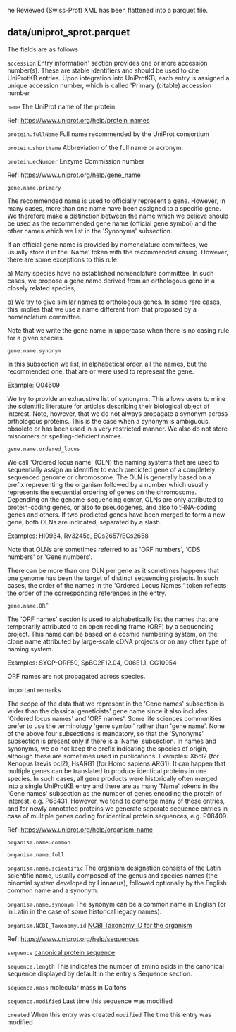 he Reviewed (Swiss-Prot) XML has been flattened into a parquet file. 

## data/uniprot_sprot.parquet

The fields are as follows

`accession`
Entry information' section provides one or more accession number(s). 
These are stable identifiers and should be used to cite UniProtKB entries. 
Upon integration into UniProtKB, each entry is assigned a unique accession number, 
which is called 'Primary (citable) accession number

`name`
The UniProt name of the protein

Ref: https://www.uniprot.org/help/protein_names

`protein.fullName`
Full name recommended by the UniProt consortium

`protein.shortName`
Abbreviation of the full name or acronym.

`protein.ecNumber`
Enzyme Commission number

Ref: https://www.uniprot.org/help/gene_name

`gene.name.primary`

The recommended name is used to officially represent a gene. However, in many cases, more than one name have been assigned to a specific gene. We therefore make a distinction between the name which we believe should be used as the recommended gene name (official gene symbol) and the other names which we list in the 'Synonyms' subsection.

If an official gene name is provided by nomenclature committees, we usually store it in the 'Name' token with the recommended casing. However, there are some exceptions to this rule:

a) Many species have no established nomenclature committee. In such cases, we propose a gene name derived from an orthologous gene in a closely related species;

b) We try to give similar names to orthologous genes. In some rare cases, this implies that we use a name different from that proposed by a nomenclature committee.

Note that we write the gene name in uppercase when there is no casing rule for a given species.

`gene.name.synonym`

In this subsection we list, in alphabetical order, all the names, but the recommended one, that are or were used to represent the gene.

Example: Q04609

We try to provide an exhaustive list of synonyms. This allows users to mine the scientific literature for articles describing their biological object of interest. Note, however, that we do not always propagate a synonym across orthologous proteins. This is the case when a synonym is ambiguous, obsolete or has been used in a very restricted manner. We also do not store misnomers or spelling-deficient names.

`gene.name.ordered_locus`

We call 'Ordered locus name' (OLN) the naming systems that are used to sequentially assign an identifier to each predicted gene of a completely sequenced genome or chromosome. The OLN is generally based on a prefix representing the organism followed by a number which usually represents the sequential ordering of genes on the chromosome. Depending on the genome-sequencing center, OLNs are only attributed to protein-coding genes, or also to pseudogenes, and also to tRNA-coding genes and others. If two predicted genes have been merged to form a new gene, both OLNs are indicated, separated by a slash.

Examples: HI0934, Rv3245c, ECs2657/ECs2658

Note that OLNs are sometimes referred to as 'ORF numbers', 'CDS numbers' or 'Gene numbers'.

There can be more than one OLN per gene as it sometimes happens that one genome has been the target of distinct sequencing projects. In such cases, the order of the names in the 'Ordered Locus Names:' token reflects the order of the corresponding references in the entry.

`gene.name.ORF`

The 'ORF names' section is used to alphabetically list the names that are temporarily attributed to an open reading frame (ORF) by a sequencing project. This name can be based on a cosmid numbering system, on the clone name attributed by large-scale cDNA projects or on any other type of naming system.

Examples: SYGP-ORF50, SpBC2F12.04, C06E1.1, CG10954

ORF names are not propagated across species.

Important remarks

The scope of the data that we represent in the 'Gene names' subsection is wider than the classical geneticists' gene name since it also includes 'Ordered locus names' and 'ORF names'.
Some life sciences communities prefer to use the terminology 'gene symbol' rather than 'gene name'.
None of the above four subsections is mandatory, so that the 'Synonyms' subsection is present only if there is a 'Name' subsection.
In names and synonyms, we do not keep the prefix indicating the species of origin, although these are sometimes used in publications.
Examples: Xbcl2 (for Xenopus laevis bcl2), HsARG1 (for Homo sapiens ARG1).
It can happen that multiple genes can be translated to produce identical proteins in one species. In such cases, all gene products were historically often merged into a single UniProtKB entry and there are as many 'Name' tokens in the 'Gene names' subsection as the number of genes encoding the protein of interest, e.g. P68431.
However, we tend to demerge many of these entries, and for newly annotated proteins we generate separate sequence entries in case of multiple genes coding for identical protein sequences, e.g. P08409.

Ref: https://www.uniprot.org/help/organism-name

`organism.name.common`

`organism.name.full`

`organism.name.scientific`
The organism designation consists of the Latin scientific name, usually composed of the genus and species names (the binomial system developed by Linnaeus), followed optionally by the English common name and a synonym.

`organism.name.synonym`
The synonym can be a common name in English (or in Latin in the case of some historical legacy names).

`organism.NCBI_Taxonomy.id` [NCBI Taxonomy ID for the organism](https://www.ncbi.nlm.nih.gov/taxonomy)

Ref: https://www.uniprot.org/help/sequences

`sequence` [canonical protein sequence](https://www.uniprot.org/help/canonical_and_isoforms)

`sequence.length`
This indicates the number of amino acids in the canonical sequence displayed by default in the entry's Sequence section.

`sequence.mass`
molecular mass in Daltons

`sequence.modified`
Last time this sequence was modified

`created`
When this entry was created
`modified`
The time this entry was modified